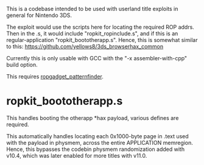 This is a codebase intended to be used with userland title exploits in general for Nintendo 3DS.

The exploit would use the scripts here for locating the required ROP addrs. Then in the .s, it would include "ropkit_ropinclude.s", and if this is an regular-application "ropkit_boototherapp.s". Hence, this is somewhat similar to this: https://github.com/yellows8/3ds_browserhax_common

Currently this is only usable with GCC with the "-x assembler-with-cpp" build option.

This requires [ropgadget_patternfinder](https://github.com/yellows8/ropgadget_patternfinder).

# ropkit_boototherapp.s
This handles booting the otherapp \*hax payload, various defines are required.

This automatically handles locating each 0x1000-byte page in .text used with the payload in physmem, across the entire APPLICATION memregion. Hence, this bypasses the codebin physmem randomization added with v10.4, which was later enabled for more titles with v11.0.

